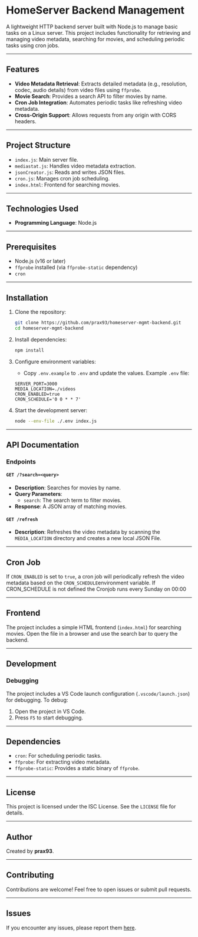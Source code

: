 # HomeServer Backend Management

A lightweight HTTP backend server built with Node.js to manage basic tasks on a Linux server. This project includes functionality for retrieving and managing video metadata, searching for movies, and scheduling periodic tasks using cron jobs.

---

## Features

- **Video Metadata Retrieval**: Extracts detailed metadata (e.g., resolution, codec, audio details) from video files using `ffprobe`.
- **Movie Search**: Provides a search API to filter movies by name.
- **Cron Job Integration**: Automates periodic tasks like refreshing video metadata.
- **Cross-Origin Support**: Allows requests from any origin with CORS headers.

---

## Project Structure

- `index.js`: Main server file.
- `mediastat.js`: Handles video metadata extraction.
- `jsonCreator.js`: Reads and writes JSON files.
- `cron.js`: Manages cron job scheduling.
- `index.html`: Frontend for searching movies.

---

## Technologies Used
- **Programming Language**: Node.js
---

## Prerequisites

- Node.js (v16 or later)
- `ffprobe` installed (via `ffprobe-static` dependency)
- `cron`

---

## Installation

1. Clone the repository:
    ```bash
    git clone https://github.com/prax93/homeserver-mgmt-backend.git
    cd homeserver-mgmt-backend
    ```

2. Install dependencies:
    ```bash
    npm install
    ```

3. Configure environment variables:
    - Copy `.env.example` to `.env` and update the values.
    Example `.env` file:
    ```plaintext
    SERVER_PORT=3000
    MEDIA_LOCATION=./videos
    CRON_ENABLED=true
    CRON_SCHEDULE='0 0 * * 7'
    ```

4. Start the development server:
    ```bash
    node --env-file ./.env index.js
    ```

---

## API Documentation

### Endpoints

#### `GET /?search=<query>`
- **Description**: Searches for movies by name.
- **Query Parameters**:
  - `search`: The search term to filter movies.
- **Response**: A JSON array of matching movies.

#### `GET /refresh`
- **Description**: Refreshes the video metadata by scanning the `MEDIA_LOCATION` directory and creates a new local JSON File.

---

## Cron Job

If `CRON_ENABLED` is set to `true`, a cron job will periodically refresh the video metadata based on the `CRON_SCHEDULE`environment variable.
If CRON_SCHEDULE is not defined the Cronjob runs every Sunday on 00:00

---

## Frontend

The project includes a simple HTML frontend (`index.html`) for searching movies. Open the file in a browser and use the search bar to query the backend.

---

## Development

### Debugging

The project includes a VS Code launch configuration (`.vscode/launch.json`) for debugging. To debug:

1. Open the project in VS Code.
2. Press `F5` to start debugging.

---

## Dependencies

- `cron`: For scheduling periodic tasks.
- `ffprobe`: For extracting video metadata.
- `ffprobe-static`: Provides a static binary of `ffprobe`.

---

## License

This project is licensed under the ISC License. See the `LICENSE` file for details.

---

## Author

Created by **prax93**.

---

## Contributing

Contributions are welcome! Feel free to open issues or submit pull requests.

---

## Issues

If you encounter any issues, please report them [here](https://github.com/prax93/homeserver-mgmt-backend/issues).